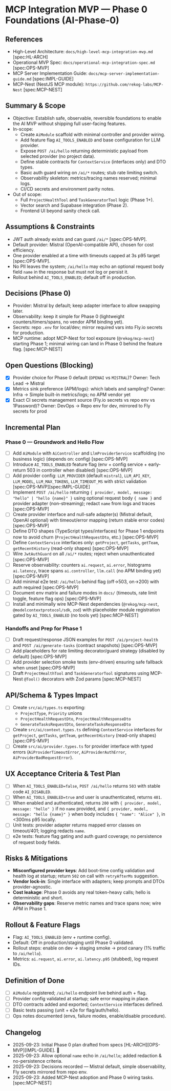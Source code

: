 # MCP Integration MVP — Phase 0 Foundations (AI-Phase-0)

## References
- High-Level Architecture: `docs/high-level-mcp-integration-mvp.md` [spec:HL-ARCH]
- Operational MVP Spec: `docs/operational-mcp-integration-spec.md` [spec:OPS-MVP]
- MCP Server Implementation Guide: `docs/mcp-server-implementation-guide.md` [spec:IMPL-GUIDE]
- MCP-Nest (NestJS MCP module): `https://github.com/rekog-labs/MCP-Nest` [spec:MCP-NEST]

## Summary & Scope
- Objective: Establish safe, observable, reversible foundations to enable the AI MVP without shipping full user-facing features.
- In-scope:
  - Create `AiModule` scaffold with minimal controller and provider wiring.
  - Add feature flag `AI_TOOLS_ENABLED` and base configuration for LLM provider.
  - Expose `POST /ai/hello` returning deterministic payload from selected provider (no project data).
  - Define stable contracts for `ContextService` (interfaces only) and DTO types.
  - Basic auth guard wiring on `/ai/*` routes; stub rate limiting switch.
  - Observability skeleton: metrics/tracing names reserved; minimal logs.
  - CI/CD secrets and environment parity notes.
- Out of scope:
  - Full `ProjectHealthTool` and `TaskGeneratorTool` logic (Phase 1+).
  - Vector search and Supabase integration (Phase 2).
  - Frontend UI beyond sanity check call.

## Assumptions & Constraints
- JWT auth already exists and can guard `/ai/*` [spec:OPS-MVP].
- Default provider: Mistral (OpenAI-compatible API), chosen for cost efficiency.
- One provider enabled at a time with timeouts capped at 3s p95 target [spec:OPS-MVP].
- No PII leaves the system; `/ai/hello` may echo an optional request body field `name` in the response but must not log or persist it.
- Rollout behind `AI_TOOLS_ENABLED`; default off in production.

## Decisions (Phase 0)
- Provider: Mistral by default; keep adapter interface to allow swapping later.
- Observability: keep it simple for Phase 0 (lightweight counters/timers/spans, no vendor APM binding yet).
- Secrets: repo `.env` for local/dev; mirror required vars into Fly.io secrets for production.
- MCP runtime: adopt MCP-Nest for tool exposure (`@rekog/mcp-nest`) starting Phase 1; minimal wiring can land in Phase 0 behind the feature flag. [spec:MCP-NEST]

## Open Questions (Blocking)
- [x] Provider choice for Phase 0 default (`OPENAI` vs `MISTRAL`)? Owner: Tech Lead → Mistral
- [x] Metrics sink preference (APM/logs): which labels and sampling? Owner: Infra → Simple built-in metrics/logs; no APM vendor yet
- [x] Exact CI secrets management source (Fly.io secrets vs repo env vs 1Password)? Owner: DevOps → Repo env for dev, mirrored to Fly secrets for prod

## Incremental Plan

### Phase 0 — Groundwork and Hello Flow
- [ ] Add `AiModule` with `AiController` and `LlmProviderService` scaffolding (no business logic) (depends on: config) [spec:OPS-MVP]
- [ ] Introduce `AI_TOOLS_ENABLED` feature flag (env + config service + early-return 503 in controller when disabled) [spec:OPS-MVP]
- [ ] Add provider config: `LLM_PROVIDER` (default `mistral`), `LLM_API_KEY`, `LLM_MODEL`, `LLM_MAX_TOKENS`, `LLM_TIMEOUT_MS` with strict validation [spec:OPS-MVP][spec:IMPL-GUIDE]
- [ ] Implement `POST /ai/hello` returning `{ provider, model, message: "hello" | "hello {name}" }` using optional request body `{ name }` and provider adapter (non-streaming); redact `name` from logs and traces [spec:OPS-MVP]
- [ ] Create provider interface and null-safe adapter(s) (Mistral default, OpenAI optional) with timeout/error mapping (return stable error codes) [spec:OPS-MVP]
- [ ] Define DTO shapes (TypeScript types/interfaces) for Phase 1 endpoints now to avoid churn (`ProjectHealthRequestDto`, etc.) [spec:OPS-MVP]
- [ ] Define `ContextService` interfaces only: `getProject`, `getTasks`, `getTeam`, `getRecentHistory` (read-only shapes) [spec:OPS-MVP]
- [ ] Wire `JwtAuthGuard` on all `/ai/*` routes; reject when unauthenticated [spec:OPS-MVP]
- [ ] Reserve observability: counters `ai.request`, `ai.error`, histograms `ai.latency`, trace spans `ai.controller`, `llm.call` (no APM binding yet) [spec:OPS-MVP]
- [ ] Add minimal e2e test: `/ai/hello` behind flag (off→503, on→200) with auth required [spec:OPS-MVP]
- [ ] Document env matrix and failure modes in `docs/` (timeouts, rate limit toggle, feature flag ops) [spec:OPS-MVP]
- [ ] Install and minimally wire MCP-Nest dependencies (`@rekog/mcp-nest`, `@modelcontextprotocol/sdk`, `zod`) with placeholder module registration gated by `AI_TOOLS_ENABLED` (no tools yet) [spec:MCP-NEST]

### Handoffs and Prep for Phase 1
- [ ] Draft request/response JSON examples for `POST /ai/project-health` and `POST /ai/generate-tasks` (contract snapshots) [spec:OPS-MVP]
- [ ] Add placeholders for rate limiting decorator/guard strategy (disabled by default) [spec:OPS-MVP]
- [ ] Add provider selection smoke tests (env-driven) ensuring safe fallback when unset [spec:OPS-MVP]
- [ ] Draft `ProjectHealthTool` and `TaskGeneratorTool` signatures using MCP-Nest `@Tool()` decorators with Zod params [spec:MCP-NEST]

## API/Schema & Types Impact
- [ ] Create `src/ai/types.ts` exporting:
  - `ProjectType`, `Priority` unions
  - `ProjectHealthRequestDto`, `ProjectHealthResponseDto`
  - `GenerateTasksRequestDto`, `GenerateTasksResponseDto`
- [ ] Create `src/ai/context.types.ts` defining `ContextService` interfaces for `getProject`, `getTasks`, `getTeam`, `getRecentHistory` (read-only shapes) [spec:OPS-MVP]
- [ ] Create `src/ai/provider.types.ts` for provider interface with typed errors (`AiProviderTimeoutError`, `AiProviderAuthError`, `AiProviderBadRequestError`).

## UX Acceptance Criteria & Test Plan
- [ ] When `AI_TOOLS_ENABLED=false`, `POST /ai/hello` returns `503` with stable code `AI_DISABLED`.
- [ ] When `AI_TOOLS_ENABLED=true` and user is unauthenticated, returns `401`.
- [ ] When enabled and authenticated, returns `200` with `{ provider, model, message: "hello" }` if no `name` provided, and `{ provider, model, message: "hello {name}" }` when body includes `{ "name": "Alice" }`, in <300ms p95 locally.
- [ ] Unit tests: provider adapter returns mapped error classes on timeout/401; logging redacts `name`.
- [ ] e2e tests: feature flag gating and auth guard coverage; no persistence of request body fields.

## Risks & Mitigations
- **Misconfigured provider keys**: Add boot-time config validation and health log at startup; return `502` on call with `retryAfterMs` suggestion. 
- **Vendor lock-in**: Single interface with adapters; keep prompts and DTOs provider-agnostic.
- **Cost leakage**: Phase 0 avoids any real token-heavy calls; hello is deterministic and short.
- **Observability gaps**: Reserve metric names and trace spans now; wire APM in Phase 1.

## Rollout & Feature Flags
- Flag: `AI_TOOLS_ENABLED` (env + runtime config).
- Default: Off in production/staging until Phase 0 validated.
- Rollout steps: enable on dev → staging smoke → prod canary (1% traffic to `/ai/hello`).
- Metrics: `ai.request`, `ai.error`, `ai.latency.p95` (stubbed), log request IDs.

## Definition of Done
- [ ] `AiModule` registered; `/ai/hello` endpoint live behind auth + flag.
- [ ] Provider config validated at startup; safe error mapping in place.
- [ ] DTO contracts added and exported; `ContextService` interfaces defined.
- [ ] Basic tests passing (unit + e2e for flag/auth/hello).
- [ ] Ops notes documented (envs, failure modes, enable/disable procedure).

## Changelog
- 2025-09-23: Initial Phase 0 plan drafted from specs [HL-ARCH][OPS-MVP][IMPL-GUIDE]. 🚀
- 2025-09-23: Allow optional `name` echo in `/ai/hello`; added redaction & no-persistence criteria.
- 2025-09-23: Decisions recorded — Mistral default, simple observability, Fly secrets mirrored from repo env.
- 2025-09-23: Added MCP-Nest adoption and Phase 0 wiring tasks. [spec:MCP-NEST]
